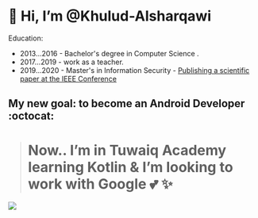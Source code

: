<h1>  👋 Hi, I’m @Khulud-Alsharqawi </h1>

Education: 
- 2013...2016 - Bachelor's degree in Computer Science .
- 2017...2019 - work as a teacher.
- 2019...2020 - Master's in Information Security - [Publishing a scientific paper at the IEEE Conference ](https://ieeexplore.ieee.org/abstract/document/9213725)


<h2> My new goal: to become an Android Developer :octocat:  </h2>

  > #  Now.. I’m  in Tuwaiq Academy learning Kotlin & I’m looking to work with Google :two_hearts: :sparkles:
![](https://c.tenor.com/AzNcQLTVjSEAAAAC/jujutsu-kaisen.gif)



<!---
Khulud-Alsharqawi/Khulud-Alsharqawi is a ✨ special ✨ repository because its `README.md` (this file) appears on your GitHub profile.
You can click the Preview link to take a look at your changes.
--->
